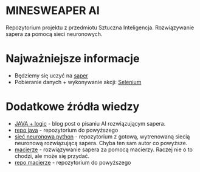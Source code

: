 # MINESWEAPER AI
Repozytorium projektu z przedmiotu Sztuczna Inteligencja.
Rozwiązywanie sapera za pomocą sieci neuronowych.

# Najważniejsze informacje
* Będziemy się uczyć na [saper](http://minesweeperonline.com)
* Pobieranie danych + wykonywanie akcji: [Selenium](https://selenium-python.readthedocs.io)

# Dodatkowe źródła wiedzy
* [JAVA + logic](https://luckytoilet.wordpress.com/2012/12/23/2125/) - blog post o pisaniu AI rozwiązującym sapera.
* [repo java](https://github.com/luckytoilet/MSolver/blob/master/MSolver.java) - repozytorium do powyższego
* [sieć neuronowa python](https://github.com/ryanbaldini/MineSweeperNeuralNet) - repozytorium z gotową, wytrenowaną siecią neuronową rozwiązującą sapera. Chyba ten sam autor co powyższe.
* [macierze](https://massaioli.wordpress.com/2013/01/12/solving-minesweeper-with-matricies/) - rozwiązywanie sapera za pomocą macierzy. Raczej nie o to chodzi, ale może się przydać. 
* [repo macierze](https://bitbucket.org/robertmassaioli/minesweeper-and-matricies/overview) - repozytorium do powyższego
